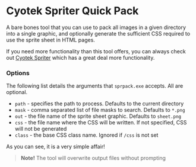 Cyotek Spriter Quick Pack
=========================

A bare bones tool that you can use to pack all images in a given directory into a single graphic, and optionally generate the sufficient CSS required to use the sprite sheet in HTML pages.

If you need more functionality than this tool offers, you can always check out [Cyotek Spriter](http://www.cyotek.com/cyotek-spriter) which has a great deal more functionality. 

### Options

The following list details the arguments that `sprpack.exe` accepts. All are optional.

* `path` - specifies the path to process. Defaults to the current directory
* `mask` - comma separated list of file masks to search. Defaults to `*.png`
* `out` - the file name of the sprite sheet graphic. Defaults to `sheet.png`
* `css` - the file name where the CSS will be written. If not specified, CSS will not be generated
* `class` - the base CSS class name. Ignored if `/css` is not set

As you can see, it is a very simple affair!

> **Note!** The tool will overwrite output files without prompting